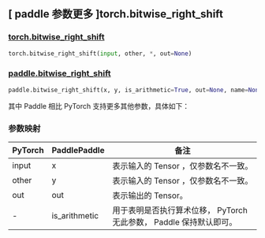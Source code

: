 ## [ paddle 参数更多 ]torch.bitwise_right_shift

### [torch.bitwise_right_shift](https://pytorch.org/docs/stable/generated/torch.bitwise_right_shift.html)

```python
torch.bitwise_right_shift(input, other, *, out=None)
```

### [paddle.bitwise_right_shift](https://www.paddlepaddle.org.cn/documentation/docs/zh/api/paddle/bitwise_right_shift_cn.html#bitwise-right-shift)

```python
paddle.bitwise_right_shift(x, y, is_arithmetic=True, out=None, name=None)
```

其中 Paddle 相比 PyTorch 支持更多其他参数，具体如下：

### 参数映射

| PyTorch | PaddlePaddle  | 备注                                                                |
| ------- | ------------- | ------------------------------------------------------------------- |
| input   | x             | 表示输入的 Tensor ，仅参数名不一致。                                |
| other   | y             | 表示输入的 Tensor ，仅参数名不一致。                                |
| out     | out           | 表示输出的 Tensor。                                                 |
| -       | is_arithmetic | 用于表明是否执行算术位移， PyTorch 无此参数， Paddle 保持默认即可。 |
